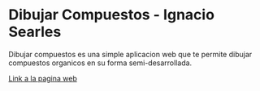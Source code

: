 # Dibujar Compuestos - Ignacio Searles

Dibujar compuestos es una simple aplicacion web que te permite dibujar compuestos organicos en su forma semi-desarrollada.

[Link a la pagina web](compuestos-organicos.netlify.app)